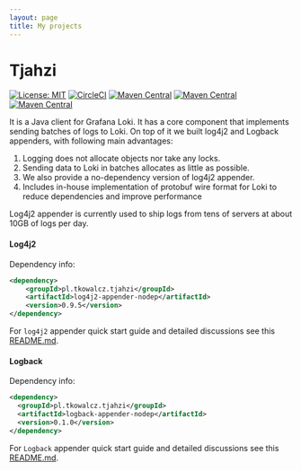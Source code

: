 ```yaml
---
layout: page
title: My projects
---
```


# Tjahzi

[![License: MIT](https://img.shields.io/github/license/tkowalcz/tjahzi?style=for-the-badge)](https://github.com/tkowalcz/tjahzi/blob/master/LICENSE)
[![CircleCI](https://img.shields.io/circleci/build/github/tkowalcz/tjahzi?style=for-the-badge)](https://app.circleci.com/pipelines/github/tkowalcz/tjahzi?branch=master)
[![Maven Central](https://img.shields.io/maven-central/v/pl.tkowalcz.tjahzi/core.svg?label=Core&style=for-the-badge)](https://search.maven.org/search?q=g:pl.tkowalcz.tjahzi)
[![Maven Central](https://img.shields.io/maven-central/v/pl.tkowalcz.tjahzi/log4j2-appender.svg?label=Log4j2%20Appender&style=for-the-badge)](https://search.maven.org/search?q=g:pl.tkowalcz.tjahzi)
[![Maven Central](https://img.shields.io/maven-central/v/pl.tkowalcz.tjahzi/logback-appender.svg?label=Logback%20Appender&style=for-the-badge)](https://search.maven.org/search?q=g:pl.tkowalcz.tjahzi)

It is a Java client for Grafana Loki. It has a core component that implements sending batches of logs to Loki. On top of it
we built log4j2 and Logback appenders, with following main advantages: 

1. Logging does not allocate objects nor take any locks.
1. Sending data to Loki in batches allocates as little as possible.
1. We also provide a no-dependency version of log4j2 appender.
1. Includes in-house implementation of protobuf wire format for Loki to reduce dependencies and improve performance

Log4j2 appender is currently used to ship logs from tens of servers at about 10GB of logs per day.

#### Log4j2

Dependency info:
```xml
<dependency>
    <groupId>pl.tkowalcz.tjahzi</groupId>
    <artifactId>log4j2-appender-nodep</artifactId>
    <version>0.9.5</version>
</dependency>
```

For `log4j2` appender quick start guide and detailed discussions see this [README.md](https://github.com/tkowalcz/tjahzi/blob/master/log4j2-appender/README.md).

#### Logback

Dependency info:
```xml
<dependency>
  <groupId>pl.tkowalcz.tjahzi</groupId>
  <artifactId>logback-appender-nodep</artifactId>
  <version>0.1.0</version>
</dependency>
```

For `Logback` appender quick start guide and detailed discussions see this [README.md](https://github.com/tkowalcz/tjahzi/blob/master/logback-appender/README.md).

